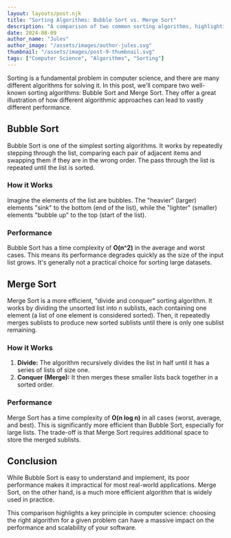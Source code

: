 ```yaml
---
layout: layouts/post.njk
title: "Sorting Algorithms: Bubble Sort vs. Merge Sort"
description: "A comparison of two common sorting algorithms, highlighting their differences in performance."
date: 2024-08-09
author_name: "Jules"
author_image: "/assets/images/author-jules.svg"
thumbnail: "/assets/images/post-9-thumbnail.svg"
tags: ["Computer Science", "Algorithms", "Sorting"]
---
```


Sorting is a fundamental problem in computer science, and there are many different algorithms for solving it. In this post, we'll compare two well-known sorting algorithms: Bubble Sort and Merge Sort. They offer a great illustration of how different algorithmic approaches can lead to vastly different performance.

## Bubble Sort

Bubble Sort is one of the simplest sorting algorithms. It works by repeatedly stepping through the list, comparing each pair of adjacent items and swapping them if they are in the wrong order. The pass through the list is repeated until the list is sorted.

### How it Works

Imagine the elements of the list are bubbles. The "heavier" (larger) elements "sink" to the bottom (end of the list), while the "lighter" (smaller) elements "bubble up" to the top (start of the list).

### Performance

Bubble Sort has a time complexity of **O(n^2)** in the average and worst cases. This means its performance degrades quickly as the size of the input list grows. It's generally not a practical choice for sorting large datasets.

## Merge Sort

Merge Sort is a more efficient, "divide and conquer" sorting algorithm. It works by dividing the unsorted list into n sublists, each containing one element (a list of one element is considered sorted). Then, it repeatedly merges sublists to produce new sorted sublists until there is only one sublist remaining.

### How it Works

1.  **Divide:** The algorithm recursively divides the list in half until it has a series of lists of size one.
2.  **Conquer (Merge):** It then merges these smaller lists back together in a sorted order.

### Performance

Merge Sort has a time complexity of **O(n log n)** in all cases (worst, average, and best). This is significantly more efficient than Bubble Sort, especially for large lists. The trade-off is that Merge Sort requires additional space to store the merged sublists.

## Conclusion

While Bubble Sort is easy to understand and implement, its poor performance makes it impractical for most real-world applications. Merge Sort, on the other hand, is a much more efficient algorithm that is widely used in practice.

This comparison highlights a key principle in computer science: choosing the right algorithm for a given problem can have a massive impact on the performance and scalability of your software.

